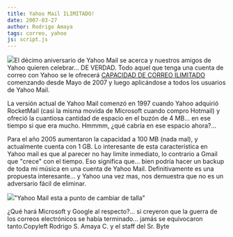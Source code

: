 ```yaml
---
title: Yahoo Mail ILIMITADO!
date: 2007-03-27
author: Rodrigo Amaya
tags: correo, yahoo
js: script.js
---
```


[![](http://bp1.blogger.com/_ayvorITawE4/RgnjW_TPf1I/AAAAAAAAAOo/5GceiJ74MnU/s400/yahoo245x183.jpg)](http://bp1.blogger.com/_ayvorITawE4/RgnjW_TPf1I/AAAAAAAAAOo/5GceiJ74MnU/s1600-h/yahoo245x183.jpg)El décimo
      aniversario de Yahoo Mail se acerca y nuestros amigos de Yahoo quieren celebrar... DE
      VERDAD.
Todo aquel que tenga una cuenta de correo con Yahoo se le ofrecerá [CAPACIDAD DE CORREO ILIMITADO](http://yodel.yahoo.com/2007/03/27/yahoo-mail-goes-to-infinity-and-beyond) comenzando desde Mayo de 2007 y luego aplicándose a todos los
      usuarios de Yahoo Mail.

La versión actual de Yahoo Mail comenzó en 1997
      cuando Yahoo adquirió RocketMail (casi la misma movida de Microsoft cuando compro Hotmail) y
      ofreció la cuantiosa cantidad de espacio en el buzón de 4 MB... en ese tiempo si que era
      mucho.
Hmmmm, ¿qué cabría en ese espacio ahora?...

Para el
      año 2005 aumentaron la capacidad a 100 MB (nada mal), y actualmente cuenta con 1 GB. Lo
      interesante de esta característica en Yahoo mail es que al parecer no hay limite inmediato, lo
      contrario a Gmail que "crece" con el tiempo. Eso significa que... bien podría hacer un backup de toda mi música en una cuenta de Yahoo
      Mail. Definitivamente es una propuesta interesante... y Yahoo una vez mas, nos
      demuestra que no es un adversario fácil de eliminar.

[![](http://bp1.blogger.com/_ayvorITawE4/RgnlD_TPf2I/AAAAAAAAAOw/4ThV0p-lKlI/s320/liam_storage.jpg)](http://bp1.blogger.com/_ayvorITawE4/RgnlD_TPf2I/AAAAAAAAAOw/4ThV0p-lKlI/s1600-h/liam_storage.jpg)"Yahoo Mail esta a punto de
      cambiar de talla"

¿Qué hará Microsoft y Google al respecto?... si
      creyeron que la guerra de los correos electrónicos se había terminado... jamás se equivocaron
      tanto.Copyleft Rodrigo S. Amaya C. y el staff del Sr.
      Byte